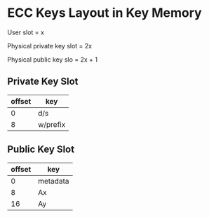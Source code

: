 # ECC Keys Layout in Key Memory

User slot = x

Physical private key slot = 2x

Physical public key slo = 2x + 1

## Private Key Slot

| offset | key |
| - | - |
| 0 | d/s |
| 8 | w/prefix |

## Public Key Slot

| offset | key |
| - | - |
| 0 | metadata |
| 8 | Ax |
| 16 | Ay |
